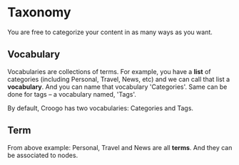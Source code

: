# Taxonomy

You are free to categorize your content in as many ways as you want.

## Vocabulary

Vocabularies are collections of terms. For example, you have a **list** of categories (including Personal, Travel, News, etc) and we can call that list a **vocabulary**. And you can name that vocabulary 'Categories'. Same can be done for tags – a vocabulary named, 'Tags'.

By default, Croogo has two vocabularies: Categories and Tags.

## Term

From above example: Personal, Travel and News are all **terms**. And they can be associated to nodes.